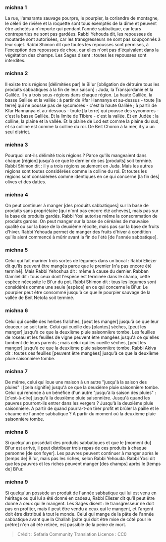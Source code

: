 
### michna 1
La rue, l'amarante sauvage pourpre, le pourpier, la coriandre de montagne, le céleri de rivière et la roquette sont tous exemptés de la dîme et peuvent être achetés à n'importe qui pendant l'année sabbatique, car leurs contreparties ne sont pas gardées. Rabbi Yehouda dit, les repousses de moutarde sont autorisées, car les transgresseurs ne sont pas soupçonnés à leur sujet. Rabbi Shimon dit que toutes les repousses sont permises, à l'exception des repousses de chou, car elles n'ont pas d'équivalent dans la végétation des champs. Les Sages disent : toutes les repousses sont interdites.

### michna 2
Il existe trois régions [délimitées par] le Bi'ur [obligation de détruire tous les produits sabbatiques à la fin de leur saison] : Juda, la Transjordanie et la Galilée. Il y a trois sous-régions dans chaque région. La haute Galilée, la basse Galilée et la vallée : à partir de Kfar Hannanya et au-dessus - toute [la terre] qui ne pousse pas de sycomores - c'est la haute Galilée ; à partir de Kfar Hannanya et au-dessous - toute [la terre] qui pousse des sycomores - c'est la basse Galilée. Et la limite de Tibère - c'est la vallée. Et en Judée : la colline, la plaine et la vallée. Et la plaine de Lod est comme la plaine du sud, et sa colline est comme la colline du roi. De Beit Choron à la mer, il y a un seul district.

### michna 3
Pourquoi ont-ils délimité trois régions ? Parce qu'ils mangeaient dans chaque [région] jusqu'à ce que le dernier de ses [produits] soit terminé. Rabbi Shimon dit : il y a trois régions seulement en Juda. Mais les autres régions sont toutes considérées comme la colline du roi. Et toutes les régions sont considérées comme identiques en ce qui concerne [la fin des] olives et des dattes.

### michna 4
On peut continuer à manger [des produits sabbatiques] sur la base de produits sans propriétaire [qui n'ont pas encore été achevés], mais pas sur la base de produits gardés. Rabbi Yosi autorise même la consommation de produits gardés. On peut manger sur la base de céréales de mauvaise qualité ou sur la base de la deuxième récolte, mais pas sur la base de fruits d'hiver. Rabbi Yehouda permet de manger des fruits d'hiver à condition qu'ils aient commencé à mûrir avant la fin de l'été [de l'année sabbatique].

### michna 5
Celui qui fait mariner trois sortes de légumes dans un bocal : Rabbi Eliezer dit qu'ils peuvent être mangés parce que le premier [n'a pas encore été terminé]. Mais Rabbi Yehoshua dit : même à cause du dernier. Rabban Gamliel dit : tous ceux dont l'espèce est terminée dans le champ, cette espèce nécessite le Bi'ur du pot. Rabbi Shimon dit : tous les légumes sont considérés comme une seule [espèce] en ce qui concerne le Bi'ur. Le pourpier peut être consommé jusqu'à ce que le pourpier sauvage de la vallée de Beit Netofa soit terminé.

### michna 6
Celui qui cueille des herbes fraîches, [peut les manger] jusqu'à ce que leur douceur se soit tarie. Celui qui cueille des [plantes] sèches, [peut les manger] jusqu'à ce que la deuxième pluie saisonnière tombe. Les feuilles de roseau et les feuilles de vigne peuvent être mangées jusqu'à ce qu'elles tombent de leurs parents ; mais celui qui les cueille sèches, [peut les manger] jusqu'à ce que la deuxième pluie saisonnière tombe. Rabbi Akiva dit : toutes ces feuilles [peuvent être mangées] jusqu'à ce que la deuxième pluie saisonnière tombe.

### michna 7
De même, celui qui loue une maison à un autre "jusqu'à la saison des pluies" : [cela signifie] jusqu'à ce que la deuxième pluie saisonnière tombe. Celui qui renonce à un bénéfice d'un autre "jusqu'à la saison des pluies" : [c'est-à-dire] jusqu'à la deuxième pluie saisonnière. Jusqu'à quand les pauvres pourront-ils entrer dans les vergers ? Jusqu'à la deuxième pluie saisonnière. A partir de quand pourra-t-on tirer profit et brûler la paille et le chaume de l'année sabbatique ? A partir du moment où la deuxième pluie saisonnière tombe.

### michna 8
Si quelqu'un possédait des produits sabbatiques et que le [moment du] Bi'ur est arrivé, il peut distribuer trois repas de ces produits à chaque personne [de son foyer]. Les pauvres peuvent continuer à manger après le [temps de] Bi'ur, mais pas les riches, selon Rabbi Yehouda. Rabbi Yosi dit que les pauvres et les riches peuvent manger [des champs] après le [temps de] Bi'ur.

### michna 9
Si quelqu'un possède un produit de l'année sabbatique qui lui est venu en héritage ou qui lui a été donné en cadeau, Rabbi Eliezer dit qu'il peut être donné à ceux qui le mangent. Les Sages disent : le transgresseur ne doit pas en profiter, mais il peut être vendu à ceux qui le mangent, et l'argent doit être distribué à tout le monde. Celui qui mange de la pâte de l'année sabbatique avant que la Challah [pâte qui doit être mise de côté pour le prêtre] n'en ait été retirée, est passible de la peine de mort.

>Crédit : Sefaria Community Translation
>Licence : CC0